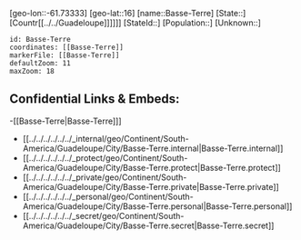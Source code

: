 ﻿---
location: [16,-61.73333]
mapzoom: [7,12] 
mapmarker: city 
type: City
tags:
- geo/City


SpocWebEntityId: 36652
isDeleted: false
confidential: public

---
[geo-lon::-61.73333]
[geo-lat::16]
[name::Basse-Terre]
[State::]
[Countr[[../../Guadeloupe]]]]]]
[StateId::]
[Population::]
[Unknown::]


```leaflet
id: Basse-Terre
coordinates: [[Basse-Terre]]
markerFile: [[Basse-Terre]]
defaultZoom: 11 
maxZoom: 18
```


## Confidential Links & Embeds: 
-[[Basse-Terre|Basse-Terre]]] 
- [[../../../../../../_internal/geo/Continent/South-America/Guadeloupe/City/Basse-Terre.internal|Basse-Terre.internal]] 
- [[../../../../../../_protect/geo/Continent/South-America/Guadeloupe/City/Basse-Terre.protect|Basse-Terre.protect]] 
- [[../../../../../../_private/geo/Continent/South-America/Guadeloupe/City/Basse-Terre.private|Basse-Terre.private]] 
- [[../../../../../../_personal/geo/Continent/South-America/Guadeloupe/City/Basse-Terre.personal|Basse-Terre.personal]] 
- [[../../../../../../_secret/geo/Continent/South-America/Guadeloupe/City/Basse-Terre.secret|Basse-Terre.secret]] 
